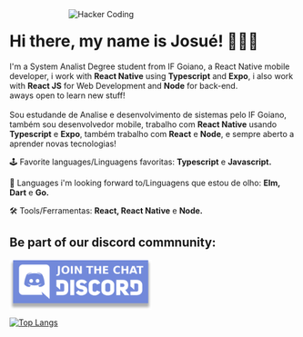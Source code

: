 <img src="https://github.com/JosueCesar/JosueCesar/blob/main/images/hacking.gif" min-width="400px" max-width="400px" width="400px" align="right" alt="Hacker Coding">

<div>
  <h1>Hi there, my name is Josué! 🙋🏻‍♂️</h1>

  <p align="left">
    I'm a System Analist Degree student from IF Goiano, a React Native mobile developer, i work with
    <strong>React Native</strong> using <strong>Typescript</strong> and <strong>Expo</strong>, i also work with <strong>React JS</strong> for Web Development and <strong>Node</strong> for back-end.<br/>aways open to learn new stuff!
    <br/><br/>
    Sou estudande de Analise e desenvolvimento de sistemas pelo IF Goiano, também sou desenvolvedor mobile, trabalho com <strong>React Native</strong> usando <strong>Typescript</strong> e <strong>Expo</strong>, também trabalho com <strong>React</strong> e <strong>Node</strong>, e sempre aberto a aprender novas tecnologias!
  </p>

  <p align="left">
    🕹 Favorite languages/Linguagens favoritas: <strong>Typescript</strong> e <strong>Javascript.</strong>
  </p>

  <p align="left">
    🎯 Languages i'm looking forward to/Linguagens que estou de olho: <strong>Elm, Dart</strong> e <strong>Go.</strong>
  </p>

  <p align="left">
    🛠 Tools/Ferramentas: <strong>React, React Native</strong> e <strong>Node.</strong>
  </p>
</div>

<div align="left">
  <h2>Be part of our discord commnunity:</h2>

  <a href="http://discord.gg/qdRneg87Br">
    <img src="https://github.com/JosueCesar/JosueCesar/blob/main/images/discord_badge.png" min-width="250px" max-width="250px" width="250px" align="center" alt="discord badge">
  </a>
</div>

[![Top Langs](https://github-readme-stats.vercel.app/api/top-langs/?username=JosueCesar)](https://github.com/JosueCesar/github-readme-stats)
